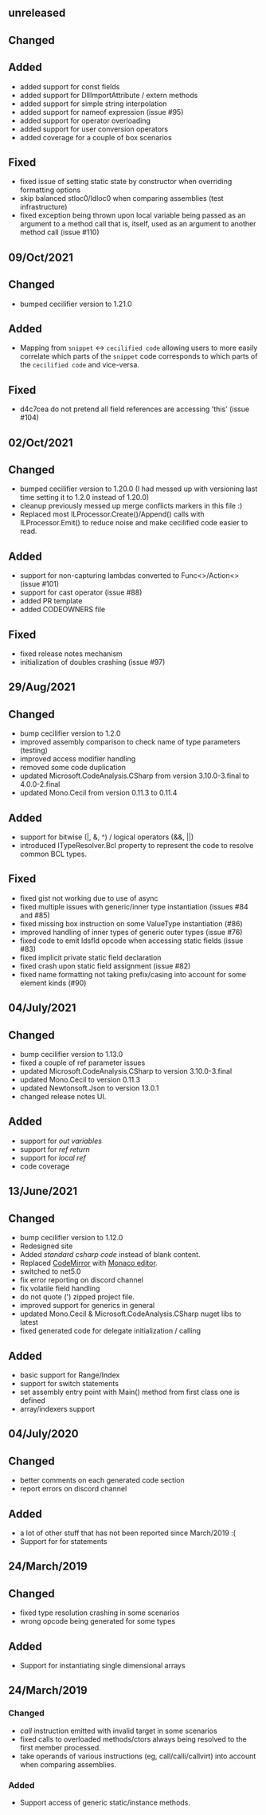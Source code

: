 ## unreleased 

## Changed

## Added

- added support for const fields
- added support for DllImportAttribute / extern methods
- added support for simple string interpolation
- added support for nameof expression (issue #95)
- added support for operator overloading
- added support for user conversion operators
- added coverage for a couple of box scenarios

## Fixed

- fixed issue of setting static state by constructor when overriding formatting options
- skip balanced stloc0/ldloc0 when comparing assemblies (test infrastructure)
- fixed exception being thrown upon local variable being passed as an argument to a method call that is, itself, 
  used as an argument to another method call (issue #110)
  
## 09/Oct/2021

## Changed

- bumped cecilifier version to 1.21.0

## Added

- Mapping from `snippet` <-> `cecilified code` allowing users to more easily correlate which parts of the `snippet` code corresponds to which
  parts of the `cecilified code` and vice-versa.

## Fixed

- d4c7cea do not pretend all field references are accessing 'this' (issue #104)

## 02/Oct/2021

## Changed

- bumped cecilifier version to 1.20.0 (I had messed up with versioning last time setting it to 1.2.0 instead of 1.20.0)
- cleanup previously messed up merge conflicts markers in this file :)
- Replaced most ILProcessor.Create()/Append() calls with ILProcessor.Emit() to 
  reduce noise and make cecilified code easier to read.
  
## Added

- support for non-capturing lambdas converted to Func<>/Action<> (issue #101)
- support for cast operator (issue #88)
- added PR template
- added CODEOWNERS file

## Fixed

- fixed release notes mechanism
- initialization of doubles crashing (issue #97)

## 29/Aug/2021

## Changed

- bump cecilifier version to 1.2.0
- improved assembly comparison to check name of type parameters (testing)
- improved access modifier handling
- removed some code duplication
- updated Microsoft.CodeAnalysis.CSharp from version 3.10.0-3.final to 4.0.0-2.final
- updated Mono.Cecil from version 0.11.3 to 0.11.4

## Added

- support for bitwise (|, &, ^) / logical operators (&&, ||)  
- introduced ITypeResolver.Bcl property to represent the code to resolve common BCL types.

## Fixed

- fixed gist not working due to use of async
- fixed multiple issues with generic/inner type instantiation (issues #84 and #85)
- fixed missing box instruction on some ValueType instantiation  (#86)
- improved handling of inner types of generic outer types (issue #76)
- fixed code to emit ldsfld opcode when accessing static fields (issue #83)
- fixed implicit private static field declaration
- fixed crash upon static field assignment (issue #82)
- fixed name formatting not taking prefix/casing into account for some element kinds (#90)

## 04/July/2021

## Changed

- bump cecilifier version to 1.13.0
- fixed a couple of ref parameter issues
- updated Microsoft.CodeAnalysis.CSharp to version 3.10.0-3.final
- updated Mono.Cecil to version 0.11.3
- updated Newtonsoft.Json to version 13.0.1
- changed release notes UI.

## Added

- support for *out variables*
- support for *ref return*
- support for *local ref*
- code coverage

## 13/June/2021

## Changed

- bump cecilifier version to 1.12.0
- Redesigned site
- Added *standard csharp code* instead of blank content.
- Replaced [CodeMirror](https://github.com/codemirror/CodeMirror) with [Monaco editor](https://github.com/microsoft/monaco-editor).
- switched to net5.0
- fix error reporting on discord channel
- fix volatile field handling
- do not quote (') zipped project file.
- improved support for generics in general
- updated Mono.Cecil & Microsoft.CodeAnalysis.CSharp nuget libs to latest
- fixed generated code for delegate initialization / calling

## Added

- basic support for Range/Index
- support for switch statements
- set assembly entry point with Main() method from first class one is defined
- array/indexers support

## 04/July/2020

## Changed

- better comments on each generated code section
- report errors on discord channel

## Added

- a lot of other stuff that has not been reported since March/2019 :(
- Support for for statements

## 24/March/2019

## Changed

- fixed type resolution crashing in some scenarios
- wrong opcode being generated for some types

## Added

- Support for instantiating single dimensional arrays 

## 24/March/2019

### Changed

- *call* instruction emitted with invalid target in some scenarios
- fixed calls to overloaded methods/ctors always being resolved to the first member processed.
- take operands of various instructions (eg, call/calli/callvirt) into account when comparing assemblies.

### Added

- Support access of generic static/instance methods.
